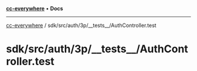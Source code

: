 [**cc-everywhere**](../../../../../../index.md) • **Docs**

***

[cc-everywhere](../../../../../../index.md) / sdk/src/auth/3p/\_\_tests\_\_/AuthController.test

# sdk/src/auth/3p/\_\_tests\_\_/AuthController.test
